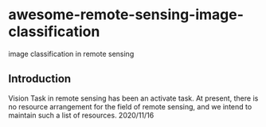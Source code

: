 # awesome-remote-sensing-image-classification
image classification in remote sensing

## Introduction

Vision Task in remote sensing has been an activate task. At present, there is no resource arrangement for the field of remote sensing, and we intend to maintain such a list of resources. 2020/11/16

